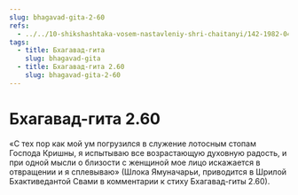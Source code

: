 ```yaml
---
slug: bhagavad-gita-2-60
refs:
  - ../../10-shikshashtaka-vosem-nastavleniy-shri-chaitanyi/142-1982-04-28-a-b-kommentarii-k-pyatomu-shestomu-sedmomu-i-vosmomu-stiham-shikshashtaki.md
tags:
  - title: Бхагавад-гита
    slug: bhagavad-gita
  - title: Бхагавад-гита 2.60
    slug: bhagavad-gita-2-60
---
```


# Бхагавад-гита 2.60

«С тех пор как мой ум погрузился в служение лотосным стопам Господа Кришны, я испытываю все возрастающую духовную радость, и при одной мысли о близости с женщиной мое лицо искажается в отвращении и я сплевываю» (Шлока Ямуначарьи, приводится в Шрилой Бхактиведантой Свами в комментарии к стиху Бхагавад-гиты 2.60).
